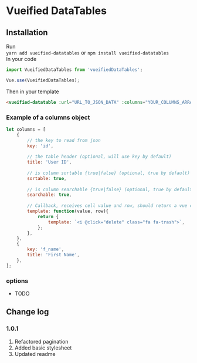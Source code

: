 # Vueified DataTables

## Installation
Run  
`yarn add vueified-datatables` or `npm install vueified-datatables`  
In your code
```js
import VueifiedDataTables from 'vueifiedDataTables';

Vue.use(VueifiedDataTables);
```  

Then in your template
```html
<vueified-datatable :url="URL_TO_JSON_DATA" :columns="YOUR_COLUMNS_ARRAY" :options="YOUR_OPTIONS_OBJECT(Optional)"></vueified-datatable>
```
  
### Example of a columns object
```js
let columns = [
    {
        // the key to read from json
        key: 'id',
         
        // the table header (optional, will use key by default)
        title: 'User ID',
        
        // is column sortable {true|false} (optional, true by default)
        sortable: true,
        
        // is column searchable {true|false} (optional, true by default)
        searchable: true,
        
        // Callback, receives cell value and row, should return a vue component, if is set, cell will render the component
        template: function(value, row){
            return {
                template: `<i @click="delete" class="fa fa-trash">`,
            };
        },
    },
    {
        key: 'f_name',
        title: 'First Name',
    },
];
```

### options
- TODO

## Change log
### 1.0.1
1. Refactored pagination
2. Added basic stylesheet
3. Updated readme 

